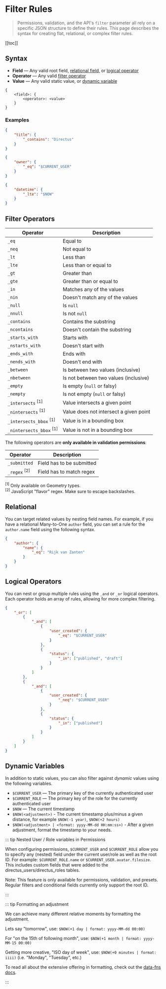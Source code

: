 # Filter Rules

> Permissions, validation, and the API's `filter` parameter all rely on a specific JSON structure to define their rules.
> This page describes the syntax for creating flat, relational, or complex filter rules.

[[toc]]

## Syntax

- **Field** — Any valid root field, [relational field](#relational), or [logical operator](#logical-operators)
- **Operator** — Any valid [filter operator](#filter-operators)
- **Value** — Any valid static value, or [dynamic variable](#dynamic-variables)

```
{
	<field>: {
		<operator>: <value>
	}
}
```

### Examples

```json
{
	"title": {
		"_contains": "Directus"
	}
}
```

```json
{
	"owner": {
		"_eq": "$CURRENT_USER"
	}
}
```

```json
{
	"datetime": {
		"_lte": "$NOW"
	}
}
```

## Filter Operators

| Operator                           | Description                            |
| ---------------------------------- | -------------------------------------- |
| `_eq`                              | Equal to                               |
| `_neq`                             | Not equal to                           |
| `_lt`                              | Less than                              |
| `_lte`                             | Less than or equal to                  |
| `_gt`                              | Greater than                           |
| `_gte`                             | Greater than or equal to               |
| `_in`                              | Matches any of the values              |
| `_nin`                             | Doesn't match any of the values        |
| `_null`                            | Is `null`                              |
| `_nnull`                           | Is not `null`                          |
| `_contains`                        | Contains the substring                 |
| `_ncontains`                       | Doesn't contain the substring          |
| `_starts_with`                     | Starts with                            |
| `_nstarts_with`                    | Doesn't start with                     |
| `_ends_with`                       | Ends with                              |
| `_nends_with`                      | Doesn't end with                       |
| `_between`                         | Is between two values (inclusive)      |
| `_nbetween`                        | Is not between two values (inclusive)  |
| `_empty`                           | Is empty (`null` or falsy)             |
| `_nempty`                          | Is not empty (`null` or falsy)         |
| `_intersects` <sup>[1]</sup>       | Value intersects a given point         |
| `_nintersects` <sup>[1]</sup>      | Value does not intersect a given point |
| `_intersects_bbox` <sup>[1]</sup>  | Value is in a bounding box             |
| `_nintersects_bbox` <sup>[1]</sup> | Value is not in a bounding box         |

The following operators are **only available in validation permissions**:

| Operator                | Description               |
| ----------------------- | ------------------------- |
| `_submitted`            | Field has to be submitted |
| `_regex` <sup>[2]</sup> | Field has to match regex  |

<sup>[1]</sup> Only available on Geometry types.\
<sup>[2]</sup> JavaScript "flavor" regex. Make sure to escape backslashes.

## Relational

You can target related values by nesting field names. For example, if you have a relational Many-to-One `author` field,
you can set a rule for the `author.name` field using the following syntax.

```json
{
	"author": {
		"name": {
			"_eq": "Rijk van Zanten"
		}
	}
}
```

## Logical Operators

You can nest or group multiple rules using the `_and` or `_or` logical operators. Each operator holds an array of rules,
allowing for more complex filtering.

```json
{
	"_or": [
		{
			"_and": [
				{
					"user_created": {
						"_eq": "$CURRENT_USER"
					}
				},
				{
					"status": {
						"_in": ["published", "draft"]
					}
				}
			]
		},
		{
			"_and": [
				{
					"user_created": {
						"_neq": "$CURRENT_USER"
					}
				},
				{
					"status": {
						"_in": ["published"]
					}
				}
			]
		}
	]
}
```

## Dynamic Variables

In addition to static values, you can also filter against _dynamic_ values using the following variables.

- `$CURRENT_USER` — The primary key of the currently authenticated user
- `$CURRENT_ROLE` — The primary key of the role for the currently authenticated user
- `$NOW` — The current timestamp
- `$NOW(<adjustment>)` - The current timestamp plus/minus a given distance, for example `$NOW(-1 year)`,
  `$NOW(+2 hours)`
- `$NOW(<adjustment> | <format: yyyy-MM-dd HH:mm:ss>)` - After a given adjustment, format the timestamp to your needs.

::: tip Nested User / Role variables in Permissions

When configuring permissions, `$CURRENT_USER` and `$CURRENT_ROLE` allow you to specify any (nested) field under the
current user/role as well as the root ID. For example: `$CURRENT_ROLE.name` or `$CURRENT_USER.avatar.filesize`. This
includes custom fields that were added to the directus_users/directus_roles tables.

Note: This feature is only available for permissions, validation, and presets. Regular filters and conditional fields
currently only support the root ID.

:::

::: tip Formatting an adjustment

We can achieve many different relative moments by formatting the adjustment.

Lets say "tomorrow", use: `$NOW(+1 day | format: yyyy-MM-dd 00:00)`

For "on the 15th of following month", use: `$NOW(+1 month | format: yyyy-MM-15 00:00)`

Getting more creative, "ISO day of week", use: `$NOW(+0 minutes | format: iiii)` (i.e. "Monday", "Tuesday", etc.)

To read all about the extensive offering in formatting, check out the [data-fns docs](https://date-fns.org/docs/format).

:::
